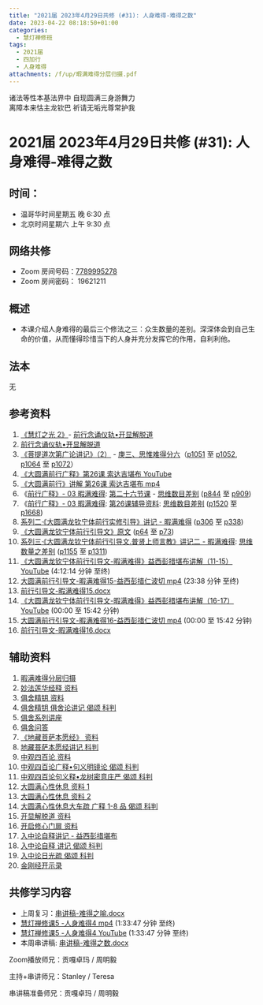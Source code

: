 ```yaml
---
title: "2021届 2023年4月29日共修 (#31): 人身难得-难得之数"
date: 2023-04-22 08:18:50+01:00
categories:
  - 慧灯禅修班
tags:
  - 2021届
  - 四加行
  - 人身难得
attachments: /f/up/暇满难得分层归摄.pdf
---
```

<!--StartFragment-->

诸法等性本基法界中 自现圆满三身游舞力\
离障本来怙主龙钦巴 祈请无垢光尊常护我

# 2021届 2023年4月29日共修 (#31): 人身难得-难得之数

<!--EndFragment-->

## 时间：

* 温哥华时间星期五 晚 6:30 点
* 北京时间星期六 上午 9:30 点

## 网络共修

* Zoom 房间号码：[7789995278](https://us02web.zoom.us/j/7789995278?pwd=VjZmbWJFY2k2K0E5RVB2cTNIQmhqUT09)
* Zoom 房间密码： 19621211

## 概述

* 本课介绍人身难得的最后三个修法之三：众生数量的差别。深深体会到自己生命的价值，从而懂得珍惜当下的人身并充分发挥它的作用，自利利他。

## 法本

无

## 参考资料

1. [《慧灯之光 2》](https://huidengchanxiu.net/refs/hdzg/02)- [前行念诵仪轨•开显解脱道](https://huidengchanxiu.net/refs/hdzg/02#%E5%89%8D%E8%A1%8C%E5%BF%B5%E8%AF%B5%E4%BB%AA%E8%BD%A8%E5%BC%80%E6%98%BE%E8%A7%A3%E8%84%B1%E9%81%93)
2. [前行念诵仪轨•开显解脱道](https://fohuifayu.com/index.php/other-column/xiangguan-jinglun/lundian/qianxing-yindaowen/8387-d00162?title=)
3. [《菩提道次第广论讲记》（2）](https://huidengchanxiu.net/refs/ptdcdgl/2) - [庚三、思惟难得分六](https://huidengchanxiu.net/refs/ptdcdgl/2/#%E5%BA%9A%E4%B8%89%E6%80%9D%E6%83%9F%E9%9A%BE%E5%BE%97%E5%88%86%E5%85%AD-%E9%9A%BE%E5%BE%97%E4%B9%8B%E5%96%BB--%E9%9A%BE%E5%BE%97%E4%B9%8B%E7%90%86--%E6%80%9D%E5%B7%B2%E5%8A%9D%E5%8F%96%E5%BF%83%E8%A6%81--%E5%A6%82%E6%98%AF%E6%80%9D%E6%83%9F%E4%B9%8B%E4%BF%AE%E9%87%8F--%E5%85%B7%E6%9C%89%E5%9B%9B%E7%A7%8D%E5%B7%AE%E5%88%AB%E4%BF%AE%E8%A1%8C%E4%B9%8B%E7%9B%B8--%E5%8A%A3%E6%85%A7%E8%80%85%E5%B0%86%E6%8A%A4%E4%BF%AE%E4%B9%A0%E4%B9%8B%E7%9B%B8)（[p1051](https://huidengchanxiu.net/refs/ptdcdgl/2/#p1051) 至 [p1052](https://huidengchanxiu.net/refs/ptdcdgl/2/#p1052), [p1064](https://huidengchanxiu.net/refs/ptdcdgl/2/#p1064) 至 [p1072](https://huidengchanxiu.net/refs/ptdcdgl/2/#p1072)）
4. [《大圆满前行广释》第26课 索达吉堪布 YouTube](https://www.youtube.com/watch?v=Z7QpiLmBLpo&list=PLHUvfASP8Aiwk_4GPJG3Yb9Qk3xkhEDME&index=12)
5. [《大圆满前行》讲解 第26课 索达吉堪布 mp4](http://huidengchanxiu.net/jmy/007-%E5%A4%A7%E5%9C%86%E6%BB%A1%E5%89%8D%E8%A1%8C%E5%B9%BF%E9%87%8A/007-%E5%89%8D%E8%A1%8C%E5%B9%BF%E9%87%8A%E8%A7%86%E9%A2%91/%e3%80%8a%e5%a4%a7%e5%9c%86%e6%bb%a1%e5%89%8d%e8%a1%8c%e3%80%8b%e8%ae%b2%e8%a7%a3%e7%ac%ac26%e8%af%be.mp4)
6. 《[前行广释》- 03 暇满难得](https://huidengchanxiu.net/refs/qxgs/qxgs-03xm): [第二十六节课](https://huidengchanxiu.net/refs/qxgs/qxgs-03xm/#%E7%AC%AC%E4%BA%8C%E5%8D%81%E5%85%AD%E8%8A%82%E8%AF%BE) - [思维数目差别](https://huidengchanxiu.net/refs/qxgs/qxgs-03xm/#%E4%B8%81%E5%9B%9B%E6%80%9D%E7%BB%B4%E6%95%B0%E7%9B%AE%E5%B7%AE%E5%88%AB) ([p844](https://huidengchanxiu.net/refs/qxgs/qxgs-03xm/#p844) 至 [p909](https://huidengchanxiu.net/refs/qxgs/qxgs-03xm/#p909))
7. 《[前行广释》- 03 暇满难得](https://huidengchanxiu.net/refs/qxgs/fudao/qxgsfd-03xm): [第26课辅导资料](https://huidengchanxiu.net/refs/qxgs/fudao/qxgsfd-03xm/#%E5%89%8D%E8%A1%8C%E5%B9%BF%E9%87%8A%E7%AC%AC26%E8%AF%BE%E8%BE%85%E5%AF%BC%E8%B5%84%E6%96%99): [思维数目差别](https://huidengchanxiu.net/refs/qxgs/fudao/qxgsfd-03xm/#%E4%B8%81%E5%9B%9B%E6%80%9D%E7%BB%B4%E6%95%B0%E7%9B%AE%E5%B7%AE%E5%88%AB) ([p1520](https://huidengchanxiu.net/refs/qxgs/fudao/qxgsfd-03xm/#p1520) 至 [p1668](https://huidengchanxiu.net/refs/qxgs/fudao/qxgsfd-03xm/#p1668))
8. [系列二·《大圆满龙钦宁体前行实修引导》讲记 - 暇满难得](https://huidengchanxiu.net/refs/xmfw/s2-sxyd1-xmnd) ([p306](https://huidengchanxiu.net/refs/xmfw/s2-sxyd1-xmnd/#p306) 至 [p338](https://huidengchanxiu.net/refs/xmfw/s2-sxyd1-xmnd/#p338))
9. [《大圆满龙钦宁体前行引导文》原文](https://huidengchanxiu.net/refs/xmfw/s3-ydw2-xmnd/#%E5%A4%A7%E5%9C%86%E6%BB%A1%E9%BE%99%E9%92%A6%E5%AE%81%E4%BD%93%E5%89%8D%E8%A1%8C%E5%BC%95%E5%AF%BC%E6%96%87%E5%8E%9F%E6%96%87) ([p64](https://huidengchanxiu.net/refs/xmfw/s3-ydw2-xmnd/#p64) 至 [p73](https://huidengchanxiu.net/refs/xmfw/s3-ydw2-xmnd/#p73))
10. [系列三·《大圆满龙钦宁体前行引导文.普贤上师言教》讲记二 - 暇满难得](https://huidengchanxiu.net/refs/xmfw/s3-ydw2-xmnd): [思维数量之差别](https://huidengchanxiu.net/refs/xmfw/s3-ydw2-xmnd/#%E4%B8%81%E5%9B%9B%E6%80%9D%E7%BB%B4%E6%95%B0%E9%87%8F%E4%B9%8B%E5%B7%AE%E5%88%AB) ([p1155](https://huidengchanxiu.net/refs/xmfw/s3-ydw2-xmnd/#p1155) 至 [p1311](https://huidengchanxiu.net/refs/xmfw/s3-ydw2-xmnd/#p1311))
11. [《大圆满龙钦宁体前行引导文-暇满难得》益西彭措堪布讲解（11-15）YouTube](https://www.youtube.com/watch?v=F-VYxZnioEc&list=PLvhysUtdbxCAKDBe4N20fTCJrrn_T2MkW&index=11) (4:12:14 分钟 至终)
12. [大圆满前行引导文-暇满难得15-益西彭措仁波切 mp4](https://f.huidengchanxiu.net/jmy/xmfw/s3/02/%e5%89%8d%e8%a1%8c%e5%bc%95%e5%af%bc%e6%96%87-%e6%9a%87%e6%bb%a1%e9%9a%be%e5%be%9715.mp4) (23:38 分钟 至终)
13. [前行引导文-暇满难得15.docx](https://f.huidengchanxiu.net/jmy/xmfw/s3/02/%e5%89%8d%e8%a1%8c%e5%bc%95%e5%af%bc%e6%96%87-%e6%9a%87%e6%bb%a1%e9%9a%be%e5%be%9715.docx)
14. [《大圆满龙钦宁体前行引导文-暇满难得》益西彭措堪布讲解（16-17）YouTube](https://www.youtube.com/watch?v=vk3FuPC-eSY&list=PLvhysUtdbxCAKDBe4N20fTCJrrn_T2MkW&index=12)  (00:00 至 15:42 分钟)
15. [大圆满前行引导文-暇满难得16-益西彭措仁波切 mp4](https://f.huidengchanxiu.net/jmy/xmfw/s3/02/%e5%89%8d%e8%a1%8c%e5%bc%95%e5%af%bc%e6%96%87-%e6%9a%87%e6%bb%a1%e9%9a%be%e5%be%9716.mp4) (00:00 至 15:42 分钟)
16. [前行引导文-暇满难得16.docx](https://f.huidengchanxiu.net/jmy/xmfw/s3/02/%e5%89%8d%e8%a1%8c%e5%bc%95%e5%af%bc%e6%96%87-%e6%9a%87%e6%bb%a1%e9%9a%be%e5%be%9716.docx)[](https://huidengchanxiu.net/refs/rxl)

## 辅助资料

1. [暇满难得分层归摄](/f/up/暇满难得分层归摄.pdf)
2. [妙法莲华经释 资料](https://www.riyuebianzhao.com/%E5%88%9D%E7%BA%A7/%E5%AD%A6%E7%BB%8F/%E5%A6%99%E6%B3%95%E8%8E%B2%E5%8D%8E%E7%BB%8F%E9%87%8A)
3. [俱舍精钥 资料](https://www.riyuebianzhao.com/%E4%BA%94%E8%AE%BA/%E4%BF%B1%E8%88%8D%E7%B2%BE%E9%92%A5)
4. [俱舍精钥 俱舍论讲记 偈颂 科判](https://www.kepanhuizong.org/doku.php?id=a_1_14_%E4%BF%B1%E8%88%8D%E7%B2%BE%E9%92%A5_%E4%BF%B1%E8%88%8D%E8%AE%BA%E8%AE%B2%E8%AE%B0)
5. [俱舍系列讲座](https://www.riyuebianzhao.com/%E7%B3%BB%E5%88%97%E8%AE%B2%E5%BA%A7/%E4%BF%B1%E8%88%8D%E7%B3%BB%E5%88%97%E8%AE%B2%E5%BA%A7)
6. [俱舍问答](https://drive.google.com/file/d/1ZB4eafZDpCaXQsXqGEE3k_ssrtiW4G1-/view)
7. [《地藏菩萨本愿经》 资料](https://www.zhihuihai.net/%E6%99%BA%E6%82%B2%E5%AD%A6%E5%A0%82/2020%E4%BC%A0%E6%B3%95/%E5%9C%B0%E8%97%8F%E8%8F%A9%E8%90%A8%E6%9C%AC%E6%84%BF%E7%BB%8F)
8. [地藏菩萨本愿经讲记 科判](https://www.kepanhuizong.org/doku.php?id=a_3_50_%E5%9C%B0%E8%97%8F%E7%BB%8F%E8%AE%B2%E8%AE%B0&s[]=%E5%9C%B0%E8%97%8F%E6%9C%AC%E6%84%BF%E7%BB%8F)
9. [中观四百论 资料](https://www.riyuebianzhao.com/%E4%BA%94%E8%AE%BA/%E4%B8%AD%E8%A7%82%E5%9B%9B%E7%99%BE%E8%AE%BA)
10. [中观四百论广释•句义明镜论 偈颂 科判](https://www.kepanhuizong.org/doku.php?id=a_2_02_%E4%B8%AD%E8%A7%82%E5%9B%9B%E7%99%BE%E8%AE%BA%E5%B9%BF%E9%87%8A_%E5%8F%A5%E4%B9%89%E6%98%8E%E9%95%9C%E8%AE%BA)
11. [中观四百论句义释•龙树密意庄严 偈颂 科判](https://www.kepanhuizong.org/doku.php?id=a_2_03_%E4%B8%AD%E8%A7%82%E5%9B%9B%E7%99%BE%E8%AE%BA%E5%8F%A5%E4%B9%89%E9%87%8A_%E9%BE%99%E6%A0%91%E5%AF%86%E6%84%8F%E5%BA%84%E4%B8%A5)
12. [大圆满心性休息 资料 1](https://huidengchanxiu.net/refs/dymxxxx)
13. [大圆满心性休息 资料 2](https://www.riyuebianzhao.com/%E9%AB%98%E7%BA%A7/%E4%BF%AE%E5%BF%83/%E5%A4%A7%E5%9C%86%E6%BB%A1%E5%BF%83%E6%80%A7%E4%BC%91%E6%81%AF%E5%A4%A7%E8%BD%A6%E7%96%8F)
14. [大圆满心性休息大车疏 广释 1-8 品 偈颂 科判](https://www.kepanhuizong.org/doku.php?id=a_3_02_%E5%A4%A7%E5%9C%86%E6%BB%A1%E5%BF%83%E6%80%A7%E4%BC%91%E6%81%AF%E5%A4%A7%E8%BD%A6%E7%96%8F%E5%B9%BF%E9%87%8A1_8%E5%93%81)
15. [开显解脱道 资料](https://www.riyuebianzhao.com/%E5%88%9D%E7%BA%A7/%E5%8A%A0%E8%A1%8C/%E5%BC%80%E6%98%BE%E8%A7%A3%E8%84%B1%E9%81%93)
16. [开启修心门扉 资料](https://www.riyuebianzhao.com/%E9%AB%98%E7%BA%A7/%E4%BF%AE%E5%BF%83/%E5%BC%80%E5%90%AF%E4%BF%AE%E5%BF%83%E9%97%A8%E6%89%89)
17. [入中论自释讲记 - 益西彭措堪布](http://read.goodweb.net.cn/news/news_more.asp?lm2=2475)
18. [入中论自释 讲记 偈颂 科判](https://www.kepanhuizong.org/doku.php?id=a_2_05_%E5%85%A5%E4%B8%AD%E8%AE%BA%E8%87%AA%E9%87%8A)
19. [入中论日光疏 偈颂 科判](https://www.kepanhuizong.org/doku.php?id=a_2_04_%E5%85%A5%E4%B8%AD%E8%AE%BA%E6%97%A5%E5%85%89%E7%96%8F)
20. [金刚经开示录](https://www.xuefozhijia.net/%E6%99%BA%E6%85%A7%E5%AE%9D%E7%81%AF/%E8%83%BD%E6%96%AD-%E9%87%91%E5%88%9A%E7%BB%8F%E5%BC%80%E7%A4%BA%E5%BD%95)

## **共修学习内容**

* 上周复习：[串讲稿-难得之喻.docx](https://www.huidengvan.com/f/up/%E4%B8%B2%E8%AE%B2%E7%A8%BF-%E9%9A%BE%E5%BE%97%E4%B9%8B%E5%96%BB.docx)[](https://www.huidengvan.com/f/up/%E4%B8%B2%E8%AE%B2%E7%A8%BF-%E6%9A%87%E6%BB%A1%E9%9A%BE%E5%BE%97%E4%B9%8B%E5%9B%A0%E7%BC%98.docx)
* [慧灯禅修课5 -人身难得4 mp4](http://huidengchanxiu.net/jmy/%e6%85%a7%e7%81%af%e7%a6%85%e4%bf%ae%e8%af%be/%e6%85%a7%e7%81%af%e7%a6%85%e4%bf%ae%e8%af%be%e7%ac%ac%e4%b8%89%e5%86%8c/02-4%20%e6%85%a7%e7%81%af%e7%a6%85%e4%bf%ae%e8%af%be5%20%e4%ba%ba%e8%ba%ab%e9%9a%be%e5%be%974.mp4) (1:33:47 分钟 至终)
* [慧灯禅修课5 -人身难得4 YouTube](https://www.youtube.com/watch?v=3N2nzOrR5vs&list=PLQU9iXcMduTfoo8rKZhj69k-OOas8C1Of&index=6) (1:33:47 分钟 至终)
* 本周串讲稿: [](https://www.huidengvan.com/f/up/%E4%B8%B2%E8%AE%B2%E7%A8%BF-%E6%96%AD%E7%BC%98%E5%BF%83%E5%A4%8D%E4%B9%A0.docx)[](https://www.huidengvan.com/f/up/%E4%B8%B2%E8%AE%B2%E7%A8%BF-%E6%9A%87%E6%BB%A1%E9%9A%BE%E5%BE%97%E4%B9%8B%E5%9B%A0%E7%BC%98.docx)[](https://www.huidengvan.com/f/up/%E4%B8%B2%E8%AE%B2%E7%A8%BF-%E9%9A%BE%E5%BE%97%E4%B9%8B%E5%96%BB.docx)[串讲稿-难得之数.docx](/f/up/串讲稿-难得之数.docx)

Zoom播放师兄：贡嘎卓玛 / 周明毅

主持+串讲师兄：Stanley / Teresa

串讲稿准备师兄：贡嘎卓玛 / 周明毅

<!--EndFragment-->